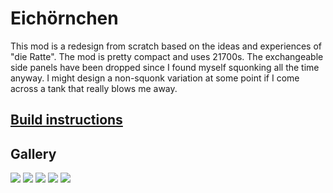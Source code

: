 # Eichörnchen
This mod is a redesign from scratch based on the ideas and experiences of "die Ratte". The mod is pretty compact and uses 21700s. 
The exchangeable side panels have been dropped since I found myself squonking all the time anyway. I might design a non-squonk variation
at some point if I come across a tank that really blows me away.

## [Build instructions](https://github.com/johannes-otto/Librecig/blob/master/Eichh%C3%B6rnchen/doc/instructions.md)

## Gallery
![](https://github.com/johannes-otto/Librecig/blob/master/Eichh%C3%B6rnchen/doc/img/20181005_095217.jpg)
![](https://github.com/johannes-otto/Librecig/blob/master/Eichh%C3%B6rnchen/doc/img/20181005_095223.jpg)
![](https://github.com/johannes-otto/Librecig/blob/master/Eichh%C3%B6rnchen/doc/img/20181005_095229.jpg)
![](https://github.com/johannes-otto/Librecig/blob/master/Eichh%C3%B6rnchen/doc/img/20181005_095234.jpg)
![](https://github.com/johannes-otto/Librecig/blob/master/Eichh%C3%B6rnchen/doc/img/20181005_095241.jpg)
